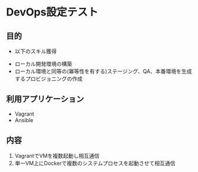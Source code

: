 # DevOps設定テスト

## 目的
- 以下のスキル獲得
 * ローカル開発環境の構築
 * ローカル環境と同等の(冪等性を有する)ステージング、QA、本番環境を生成するプロビジョニングの作成

## 利用アプリケーション
- Vagrant
- Ansible

## 内容
1. VagrantでVMを複数起動し相互通信
2. 単一VM上にDockerで複数のシステムプロセスを起動させて相互通信
